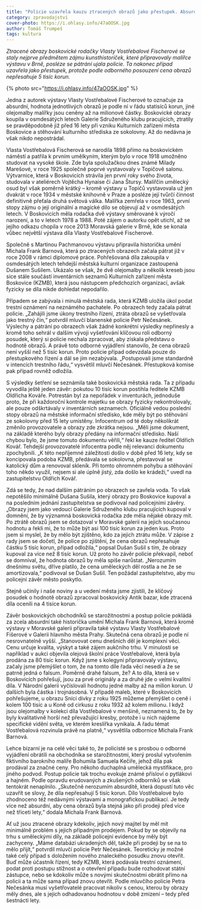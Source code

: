 ```yaml
---
title: "Policie uzavřela kauzu ztracených obrazů jako přestupek. Absurdní, hodnotí závěr odbornice"
category: zpravodajství
cover-photo: https://i.ohlasy.info/47aOOSK.jpg
author: Tomáš Trumpeš
tags: kultura
---
```


*Ztracené obrazy boskovické rodačky Vlasty Vostřebalové Fischerové se staly nejprve předmětem zájmu kunsthistoriček, které připravovaly malířce výstavu v Brně, posléze se pátrání ujala policie. Ta nakonec případ uzavřela jako přestupek, protože podle odborného posouzení cena obrazů nepřesahuje 5 tisíc korun.*

{% photo src="https://i.ohlasy.info/47aOOSK.jpg" %}

Jedna z autorek výstavy Vlasty Vostřebalové Fischerové to označuje za absurdní, hodnota jednotlivých obrazů je podle ní v řádu statisíců korun, jiné olejomalby malířky jsou ceněny až na milionové částky. Boskovické obrazy koupila v osmdesátých letech Galerie Sdruženého klubu pracujících, ztratily se pravděpodobně již před 16 lety při vzniku Kulturních zařízení města Boskovice a stěhování kulturního střediska ze sokolovny. Až do nedávna je však nikdo nepostrádal.

Vlasta Vostřebalová Fischerová se narodila 1898 přímo na boskovickém náměstí a patřila k prvním umělkyním, kterým bylo v roce 1918 umožněno studovat na vysoké škole. Zde byla spolužačkou dnes známé Milady Marešové, v roce 1925 společně poprvé vystavovaly v Topičově salonu. Výtvarnice, která v Boskovicích strávila jen první roky svého života, studovala v ateliérech Vojtěcha Hynaise či Jana Štursy. Malířčin umělecký osud byl však poměrně krátký – kromě výstavy u Topičů vystavovala už jen dvakrát v roce 1934 v městské knihovně v Praze a posléze její tvůrčí činnost definitivně přeťala druhá světová válka. Malířka zemřela v roce 1963, první stopy zájmu o její originální a magické dílo se objevují až v osmdesátých letech. V Boskovicích měla rodačka dvě výstavy směrované k výročí narození, a to v letech 1978 a 1988. Poté zájem o autorku opět utichl, až se jejího odkazu chopila v roce 2013 Moravská galerie v Brně, kde se konala vůbec největší výstava díla Vlasty Vostřebalové Fischerové.

Společně s Martinou Pachmanovou výstavu připravila historička umění Michala Frank Barnová, která po ztracených obrazech začala pátrat již v roce 2008 v rámci diplomové práce.  Pohřešovaná díla zakoupila v osmdesátých letech tehdejší městská kulturní organizace zastoupená Dušanem Sušilem. Ukázalo se však, že dvě olejomalby a několik kreseb jsou sice stále součástí inventárních seznamů Kulturních zařízení města Boskovice (KZMB), která jsou nástupcem předchozích organizací, avšak fyzicky se díla nikde dohledat nepodařilo.

Případem se zabývala i minulá městská rada, která KZMB uložila úkol podat trestní oznámení na neznámého pachatele. Po obrazech tedy začala pátrat policie. „Zahájili jsme úkony trestního řízení, ztráta obrazů se vyšetřovala jako trestný čin,“ potvrdil mluvčí blanenské policie Petr Nečesánek. Výslechy a pátrání po obrazech však žádné konkrétní výsledky nepřinesly a kromě toho sehrál v dalším vývoji vyšetřování klíčovou roli odborný posudek, který si policie nechala zpracovat, aby získala představu o hodnotě obrazů. A právě toto odborné vyjádření stanovilo, že cena obrazů není vyšší než 5 tisíc korun. Proto policie případ odevzdala pouze do přestupkového řízení a dál se jím nezabývala. „Postupovali jsme standardně v intencích trestního řádu,“ vysvětlil mluvčí Nečesánek. Přestupková komise pak případ rovněž odložila.

S výsledky šetření se seznámila také boskovická městská rada. Ta z případu vyvodila ještě jeden závěr: pokutou 10 tisíc korun postihla ředitele KZMB Oldřicha Kováře. Potrestán byl za nepořádek v inventurách, jednoduše proto, že při každoroční kontrole majetku se obrazy fyzicky nekontrolovaly, ale pouze odškrtávaly v inventárních seznamech. Oficiálně vedou poslední stopy obrazů na městské informační středisko, kde měly být po stěhování ze sokolovny před 15 lety umístěny. Infocentrum od té doby několikrát změnilo provozovatele a obrazy zde zkrátka nejsou. „Měli jsme dokument, na základě kterého byly obrazy předány na informační středisko. Naší chybou bylo, že jsme tomuto dokumentu věřili,“ řekl ke kauze ředitel Oldřich Kovář. Tehdejší provozovatelé infocentra podle něj relevanci dokumentu zpochybnili. „K této nepříjemné záležitosti došlo v době před 16 lety, kdy se koncipovala podoba KZMB, předávala se sokolovna, přestavoval se katolický dům a renovoval skleník. Při tomto ohromném pohybu a stěhování toho někdo využil, nejsem si ale úplně jistý, zda došlo ke krádeži,“ uvedl na zastupitelstvu Oldřich Kovář.

Zdá se tedy, že nad dalším pátráním po obrazech se zavřela voda. To však nepotěšilo minimálně Dušana Sušila, který obrazy pro Boskovice kupoval a na posledním jednání zastupitelstva se podivoval nad policejními závěry. „Obrazy jsem jako vedoucí Galerie Sdruženého klubu pracujících kupoval v domnění, že by významná boskovická rodačka zde měla nějaké obrazy mít. Po ztrátě obrazů jsem se dotazoval v Moravské galerii na jejich současnou hodnotu a řekli mi, že to může být asi 100 tisíc korun za jeden kus. Proto jsem si myslel, že by mělo být zjištěno, kdo za jejich ztrátu může. V zápise z rady jsem se dočetl, že police po zjištění, že cena obrazů nepřesahuje částku 5 tisíc korun, případ odložila,“ popsal Dušan Sušil s tím, že obrazy kupoval za více než 8 tisíc korun. Už proto ho závěr policie překvapil, neboť se domníval, že hodnota obrazů by měla spíše narůstat. „Nerozumím dnešnímu světu, dříve platilo, že cena uměleckých děl rostla a ne že se amortizovala,“ podivoval se Dušan Sušil. Ten požádal zastupitelstvo, aby mu policejní závěr město poskytlo.

Stejně učinily i naše noviny a u vedení města jsme zjistili, že klíčový posudek o hodnotě obrazů zpracoval boskovický Antik bazar, kde ztracená díla ocenili na 4 tisíce korun.

Závěr boskovických obchodníků se starožitnostmi a postup policie pokládá za zcela absurdní také historička umění Michala Frank Barnová, která kromě výstavy v Moravské galerii připravila také výstavu Vlasty Vostřebalové Fišerové v Galerii hlavního města Prahy. Skutečná cena obrazů je podle ní nesrovnatelně vyšší. „Stanovovat cenu dnešních děl je komplexní věcí. Cenu určuje kvalita, výskyt a také zájem aukčního trhu. V minulosti se například v aukci objevila olejová školní práce Vostřebalové, která byla prodána za 80 tisíc korun. Když jsme s kolegyní připravovaly výstavu, začaly jsme přemýšlet o tom, že na tomto díle řada věcí nesedí a že se patrně jedná o falsum. Poměrně drahé falsum, že? A to díla, která se v Boskovicích pohřešují, jsou za prvé originály a za druhé jde o velmi kvalitní díla. V Národní galerii vyčíslovali hodnotu jedné malby až na milion korun. U dalších byla částka i trojnásobná. V případě maleb, které v Boskovicích pohřešujeme,  u obrazu Snící dívky z roku 1925 můžeme přemýšlet o ceně i kolem 100 tisíc a u Koně od cirkusu z roku 1932 až kolem milionu. I když jsou olejomalby v kolekci díla Vostřebalové v menšině, neznamená to, že by byly kvalitativně horší než převažující kresby, protože i u nich najdeme specifické vidění světa, ve kterém kreslířka vynikala. A řadu témat Vostřebalová rozvinula právě na platně,“ vysvětlila odbornice Michala Frank Barnová.

Lehce bizarní je na celé věci také to, že policisté se s prosbou o odborné vyjádření obrátili na obchodníka se starožitnostmi, který proslul vytvořením fiktivního barokního malíře Bohumila Samuela Kečíře, jehož díla pak prodával za značné ceny. Pro někoho duchaplná umělecká mystifikace, pro jiného podvod. Postup policie tak trochu evokuje známé přísloví o pytlákovi a hajném. Podle opravdu erudovaných a zkušených odborníků se však tentokrát nenaplnilo. „Skutečně nerozumím absurditě, která dopustí tuto věc uzavřít se slovy, že díla nepřesahují 5 tisíc korun. Dílo Vostřebalové bylo zhodnoceno též nedávnými výstavami a monografickou publikací. Je tedy více než absurdní, aby cena obrazů byla stejná jako při prodeji před více než třiceti lety,“ dodala Michala Frank Barnová.

Ať už jsou ztracené obrazy kdekoliv, jejich nový majitel by měl mít minimálně problém s jejich případným prodejem. Pokud by se objevily na trhu s uměleckými díly, na základě policejní evidence by měly být zachyceny. „Máme databázi ukradených děl, takže při prodeji by se na to mělo přijít,“ potvrdil mluvčí policie Petr Nečesánek. Teoreticky je možné také celý případ s doložením nového znaleckého posudku znovu otevřít. Buď může účastník řízení, tedy KZMB, která podávala trestní oznámení, podat proti postupu stížnost a o otevření případu bude rozhodovat státní zástupce, nebo se kdokoliv může s novými skutečnostmi obrátit přímo na policii a ta může sama případ znovu otevřít. Podle mluvčího policie Petra Nečesánka musí vyšetřovatelé pracovat nikoliv s cenou, kterou by obrazy měly dnes, ale s jejich odhadovanou hodnotou v době zmizení – tedy před šestnácti lety.
